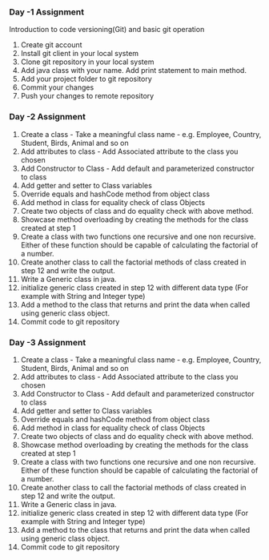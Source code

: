 ### Day -1 Assignment

Introduction to code versioning(Git) and basic git operation

1. Create git account
2. Install git client in your local system
3. Clone git repository in your local system 
4. Add java class with your name. Add print statement to main method.
5. Add your project folder to git repository
6. Commit your changes
7. Push your changes to remote repository


### Day -2 Assignment

1. Create a class - Take a meaningful class name - e.g. Employee, Country, Student, Birds, Animal and so on
2. Add attributes to class - Add Associated attribute to the class you chosen
3. Add Constructor to Class - Add default and parameterized constructor to class
4. Add getter and setter to Class variables
5. Override equals and hashCode method from object class
6. Add method in class for equality check of class Objects
7. Create two objects of class and do equality check with above method.
8. Showcase method overloading by creating the methods for the class created at step 1
9. Create a class with two functions one recursive and one non recursive. Either of these function should be
capable of calculating the factorial of a number.
10. Create another class to call the factorial methods of class created in step 12 and write the output.
11. Write a Generic class in java.
12. initialize generic class created in step 12 with different data type (For example with String and Integer type)
13. Add a method to the class that returns and print the data when called using generic class object.
14. Commit code to git repository

### Day -3 Assignment

1. Create a class - Take a meaningful class name - e.g. Employee, Country, Student, Birds, Animal and so on
2. Add attributes to class - Add Associated attribute to the class you chosen
3. Add Constructor to Class - Add default and parameterized constructor to class
4. Add getter and setter to Class variables
5. Override equals and hashCode method from object class
6. Add method in class for equality check of class Objects
7. Create two objects of class and do equality check with above method.
8. Showcase method overloading by creating the methods for the class created at step 1
9. Create a class with two functions one recursive and one non recursive. Either of these function should be
capable of calculating the factorial of a number.
10. Create another class to call the factorial methods of class created in step 12 and write the output.
11. Write a Generic class in java.
12. initialize generic class created in step 12 with different data type (For example with String and Integer type)
13. Add a method to the class that returns and print the data when called using generic class object.
14. Commit code to git repository
